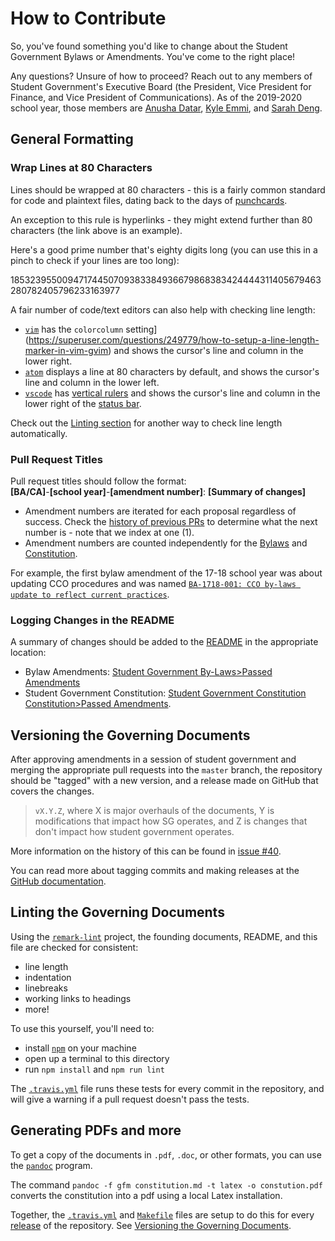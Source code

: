 # How to Contribute

So, you've found something you'd like to change about the Student Government
Bylaws or Amendments. You've come to the right place!

Any questions? Unsure of how to proceed? Reach out to any members of Student
Government's Executive Board (the President, Vice President for Finance, and
Vice President of Communications). As of the 2019-2020 school year, those
members are [Anusha Datar](mailto:anusha.datar@students.olin.edu),
[Kyle Emmi](mailto:kyle.emmi@students.olin.edu),
and [Sarah Deng](mailto:sarah.deng@students.olin.edu).

## General Formatting

### Wrap Lines at 80 Characters

Lines should be wrapped at 80 characters - this is a fairly common standard for
code and plaintext files, dating back to the days of [punchcards](https://softwareengineering.stackexchange.com/questions/148677/why-is-80-characters-the-standard-limit-for-code-width#148678).

An exception to this rule is hyperlinks - they might extend further than 80
characters (the link above is an example).

Here's a good prime number that's eighty digits long (you can use this in a
pinch to check if your lines are too long):

18532395500947174450709383384936679868383424444311405679463280782405796233163977

A fair number of code/text editors can also help with checking line length:
- [`vim`](https://www.vim.org/) has the `colorcolumn` setting](https://superuser.com/questions/249779/how-to-setup-a-line-length-marker-in-vim-gvim)
  and shows the cursor's line and column in the lower right.
- [`atom`](https://atom.io/) displays a line at 80 characters by default, and
  shows the cursor's line and column in the lower left.
- [`vscode`](https://code.visualstudio.com/) has [vertical rulers](https://stackoverflow.com/questions/29968499/vertical-rulers-in-visual-studio-code)
  and shows the cursor's line and column in the lower right of the [status bar](https://code.visualstudio.com/docs/getstarted/userinterface#_basic-layout).

Check out the [Linting section](#linting-the-governing-documents) for another
way to check line length automatically.

### Pull Request Titles

Pull request titles should follow the format:  
**[BA/CA]**-**[school year]**-**[amendment number]**: **[Summary of changes]**

- Amendment numbers are iterated for each proposal regardless of success. Check
  the [history of previous PRs](https://github.com/olin/studentgovernment/pulls?q=is%3Apr)
  to determine what the next number is - note that we index at one (1).
- Amendment numbers are counted independently for the [Bylaws](bylaws.md) and
  [Constitution](constitution.md).

For example, the first bylaw amendment of the 17-18 school year was about
updating CCO procedures and was named
[`BA-1718-001: CCO by-laws update to reflect current practices`](https://github.com/olin/studentgovernment/pull/30).

### Logging Changes in the README

A summary of changes should be added to the [README](README.md) in the
appropriate location:
- Bylaw Amendments: [Student Government By-Laws>Passed Amendments](https://github.com/olin/studentgovernment#passed-amendments)
- Student Government Constitution: [Student Government Constitution Constitution>Passed Amendments](https://github.com/olin/studentgovernment#student-government-constitution).

## Versioning the Governing Documents

After approving amendments in a session of student government and merging the
appropriate pull requests into the `master` branch, the repository should be
"tagged" with a new version, and a release made on GitHub that covers the
changes.

> `vX.Y.Z`, where X is major overhauls of the documents, Y is modifications that
> impact how SG operates, and Z is changes that don't impact how student
> government operates.

More information on the history of this can be found in [issue #40](https://github.com/olin/studentgovernment/issues/40).

You can read more about tagging commits and making releases at the [GitHub documentation](https://help.github.com/en/articles/creating-releases).

## Linting the Governing Documents

Using the [`remark-lint`](https://github.com/remarkjs/remark-lint) project, the
founding documents, README, and this file are checked for consistent:
- line length
- indentation
- linebreaks
- working links to headings
- more!

To use this yourself, you'll need to:
- install [`npm`](https://www.npmjs.com/get-npm) on your machine
- open up a terminal to this directory
- run `npm install` and `npm run lint`

The [`.travis.yml`](.travis.yml) file runs these tests for every commit in the
repository, and will give a warning if a pull request doesn't pass the tests.

## Generating PDFs and more

To get a copy of the documents in `.pdf`, `.doc`, or other formats, you can use
the [`pandoc`](https://pandoc.org/) program.

The command `pandoc -f gfm constitution.md -t latex -o constution.pdf` converts
the constitution into a pdf using a local Latex installation.

Together, the [`.travis.yml`](.travis.yml) and [`Makefile`](Makefile) files
are setup to do this for every [release](https://github.com/olin/studentgovernment/releases)
of the repository. See [Versioning the Governing Documents](#versioning-the-governing-documents).
